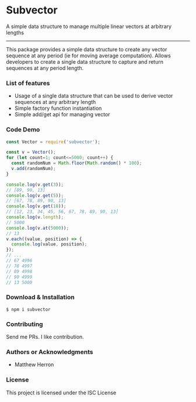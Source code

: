 Subvector
==============

A simple data structure to manage multiple linear vectors at arbitrary lengths

* * *

This package provides a simple data structure to create any vector sequence at any period (ie for moving average computation).  Allows developers to create a single data structure to capture and return sequences at any period length.

### List of features

*   Usage of a single data structure that can be used to derive vector sequences at any arbitrary length
*   Simple factory function instantiation 
*   Simple add/get api for managing vector

### Code Demo

```js
const Vector = require('subvector');

const v = Vector();
for (let count=1; count<=5000; count++) {
  const randomNum = Math.floor(Math.random() * 100);
  v.add(randomNum);
}

console.log(v.get(3));
// [89, 90, 13]
console.log(v.get(5));
// [67, 78, 89, 90, 13]
console.log(v.get(10));
// [12, 23, 34, 45, 56, 67, 78, 89, 90, 13]
console.log(v.length);
// 5000
console.log(v.at(5000));
// 13
v.each((value, position) => {
  console.log(value, position);
});
// ...
// 67 4996
// 78 4997
// 89 4998
// 90 4999
// 13 5000
```

### Download & Installation

```shell 
$ npm i subvector
```

### Contributing

Send me PRs.  I like contribution.

### Authors or Acknowledgments

*   Matthew Herron

### License

This project is licensed under the ISC License